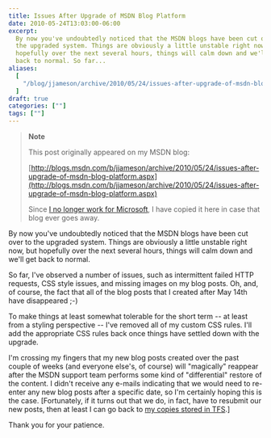 ```yaml
---
title: Issues After Upgrade of MSDN Blog Platform
date: 2010-05-24T13:03:00-06:00
excerpt:
  By now you've undoubtedly noticed that the MSDN blogs have been cut over to
  the upgraded system. Things are obviously a little unstable right now, but
  hopefully over the next several hours, things will calm down and we'll get
  back to normal. So far...
aliases:
  [
    "/blog/jjameson/archive/2010/05/24/issues-after-upgrade-of-msdn-blog-platform.aspx",
  ]
draft: true
categories: [""]
tags: [""]
---
```


> **Note**
>
> This post originally appeared on my MSDN blog:
>
> [http://blogs.msdn.com/b/jjameson/archive/2010/05/24/issues-after-upgrade-of-msdn-blog-platform.aspx](http://blogs.msdn.com/b/jjameson/archive/2010/05/24/issues-after-upgrade-of-msdn-blog-platform.aspx)
>
> Since
> [I no longer work for Microsoft](/blog/jjameson/2011/09/02/last-day-with-microsoft),
> I have copied it here in case that blog ever goes away.

By now you've undoubtedly noticed that the MSDN blogs have been cut over to the
upgraded system. Things are obviously a little unstable right now, but hopefully
over the next several hours, things will calm down and we'll get back to normal.

So far, I've observed a number of issues, such as intermittent failed HTTP
requests, CSS style issues, and missing images on my blog posts. Oh, and, of
course, the fact that all of the blog posts that I created after May 14th have
disappeared ;-)

To make things at least somewhat tolerable for the short term -- at least from a
styling perspective -- I've removed all of my custom CSS rules. I'll add the
appropriate CSS rules back once things have settled down with the upgrade.

I'm crossing my fingers that my new blog posts created over the past couple of
weeks (and everyone else's, of course) will "magically" reappear after the MSDN
support team performs some kind of "differential" restore of the content. I
didn't receive any e-mails indicating that we would need to re-enter any new
blog posts after a specific date, so I'm certainly hoping this is the case.
[Fortunately, if it turns out that we do, in fact, have to resubmit our new posts, then at least I can go back to [my copies stored in TFS](/blog/jjameson/2009/09/12/expression-web-my-msdn-blog-and-now-team-foundation-server).]

Thank you for your patience.
